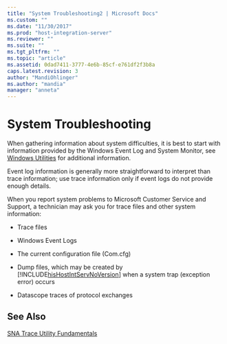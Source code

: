 ```yaml
---
title: "System Troubleshooting2 | Microsoft Docs"
ms.custom: ""
ms.date: "11/30/2017"
ms.prod: "host-integration-server"
ms.reviewer: ""
ms.suite: ""
ms.tgt_pltfrm: ""
ms.topic: "article"
ms.assetid: 0dad7411-3777-4e6b-85cf-e761df2f3b8a
caps.latest.revision: 3
author: "MandiOhlinger"
ms.author: "mandia"
manager: "anneta"
---
```

# System Troubleshooting
When gathering information about system difficulties, it is best to start with information provided by the Windows Event Log and System Monitor, see [Windows Utilities](../core/windows-utilities2.md) for additional information.  
  
 Event log information is generally more straightforward to interpret than trace information; use trace information only if event logs do not provide enough details.  
  
 When you report system problems to Microsoft Customer Service and Support, a technician may ask you for trace files and other system information:  
  
-   Trace files  
  
-   Windows Event Logs  
  
-   The current configuration file (Com.cfg)  
  
-   Dump files, which may be created by [!INCLUDE[hisHostIntServNoVersion](../includes/hishostintservnoversion-md.md)] when a system trap (exception error) occurs  
  
-   Datascope traces of protocol exchanges  
  
## See Also  
 [SNA Trace Utility Fundamentals](../core/sna-trace-utility-fundamentals1.md)